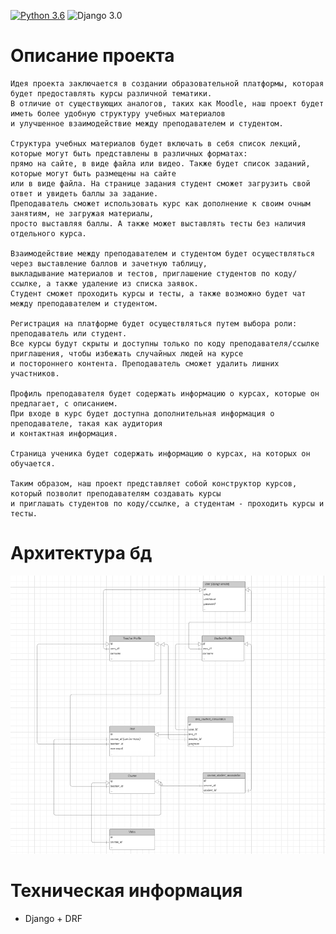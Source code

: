 [![Python 3.6](https://img.shields.io/badge/python-3.11-green.svg)](https://www.python.org/downloads/release/python-360/)
![Django 3.0](https://img.shields.io/badge/Django-4.2.7-green.svg)



# Описание проекта


    Идея проекта заключается в создании образовательной платформы, которая будет предоставлять курсы различной тематики.
    В отличие от существующих аналогов, таких как Moodle, наш проект будет иметь более удобную структуру учебных материалов
    и улучшенное взаимодействие между преподавателем и студентом.

    Структура учебных материалов будет включать в себя список лекций, которые могут быть представлены в различных форматах:
    прямо на сайте, в виде файла или видео. Также будет список заданий, которые могут быть размещены на сайте
    или в виде файла. На странице задания студент сможет загрузить свой ответ и увидеть баллы за задание.
    Преподаватель сможет использовать курс как дополнение к своим очным занятиям, не загружая материалы,
    просто выставляя баллы. А также может выставлять тесты без наличия отдельного курса. 

    Взаимодействие между преподавателем и студентом будет осуществляться через выставление баллов и зачетную таблицу,
    выкладывание материалов и тестов, приглашение студентов по коду/ссылке, а также удаление из списка заявок.
    Студент сможет проходить курсы и тесты, а также возможно будет чат между преподавателем и студентом.

    Регистрация на платформе будет осуществляться путем выбора роли: преподаватель или студент.
    Все курсы будут скрыты и доступны только по коду преподавателя/ссылке приглашения, чтобы избежать случайных людей на курсе
    и постороннего контента. Преподаватель сможет удалить лишних участников.

    Профиль преподавателя будет содержать информацию о курсах, которые он предлагает, с описанием.
    При входе в курс будет доступна дополнительная информация о преподавателе, такая как аудитория
    и контактная информация.

    Страница ученика будет содержать информацию о курсах, на которых он обучается.

    Таким образом, наш проект представляет собой конструктор курсов, который позволит преподавателям создавать курсы
    и приглашать студентов по коду/ссылке, а студентам - проходить курсы и тесты.


# Архитектура бд

![Image alt](https://github.com/TetherOne/course-system/raw/master/github-pages/img_1.png)



# Техническая информация

  - Django + DRF
